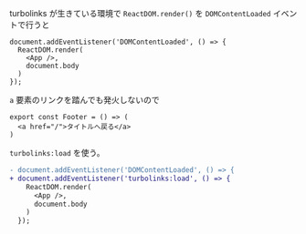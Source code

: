turbolinks が生きている環境で `ReactDOM.render()` を `DOMContentLoaded` イベントで行うと 

```tsx
document.addEventListener('DOMContentLoaded', () => {
  ReactDOM.render(
    <App />,
    document.body
  )
});
```

`a` 要素のリンクを踏んでも発火しないので

```tsx
export const Footer = () => (
  <a href="/">タイトルへ戻る</a>
)
```

`turbolinks:load` を使う。

```diff
- document.addEventListener('DOMContentLoaded', () => {
+ document.addEventListener('turbolinks:load', () => {
    ReactDOM.render(
      <App />,
      document.body
    )
  });
```
